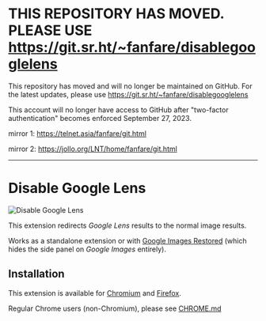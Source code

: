 # THIS REPOSITORY HAS MOVED. PLEASE USE https://git.sr.ht/~fanfare/disablegooglelens

This repository has moved and will no longer be maintained on GitHub. For the latest updates, please use https://git.sr.ht/~fanfare/disablegooglelens

This account will no longer have access to GitHub after "two-factor authentication" becomes enforced September 27, 2023.

mirror 1: https://telnet.asia/fanfare/git.html

mirror 2: https://jollo.org/LNT/home/fanfare/git.html

---

# Disable Google Lens

![Disable Google Lens](https://i.jollo.org/93zaVjSJ.png)

This extension redirects *Google Lens* results to the normal image results.

Works as a standalone extension or with [Google Images Restored](https://github.com/fanfare/googleimagesrestored) (which hides the side panel on *Google Images* entirely).

## Installation

This extension is available for [Chromium](https://chrome.google.com/webstore/detail/disable-google-lens/dkapjhgpncbeiebegegdbpgfoabdkilh) and [Firefox](https://addons.mozilla.org/en-US/firefox/addon/disablegooglelens/).

Regular Chrome users (non-Chromium), please see [CHROME.md](CHROME.md)
